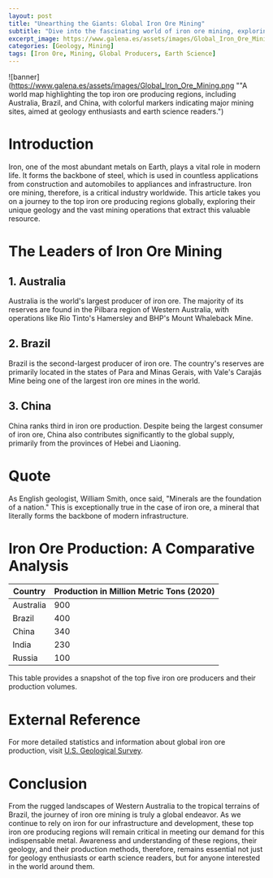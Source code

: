 ```yaml
---
layout: post
title: "Unearthing the Giants: Global Iron Ore Mining"
subtitle: "Dive into the fascinating world of iron ore mining, exploring the top producers globally."
excerpt_image: https://www.galena.es/assets/images/Global_Iron_Ore_Mining.png
categories: [Geology, Mining]
tags: [Iron Ore, Mining, Global Producers, Earth Science]
---
```


![banner](https://www.galena.es/assets/images/Global_Iron_Ore_Mining.png ""A world map highlighting the top iron ore producing regions, including Australia, Brazil, and China, with colorful markers indicating major mining sites, aimed at geology enthusiasts and earth science readers.")

# **Introduction**

Iron, one of the most abundant metals on Earth, plays a vital role in modern life. It forms the backbone of steel, which is used in countless applications from construction and automobiles to appliances and infrastructure. Iron ore mining, therefore, is a critical industry worldwide. This article takes you on a journey to the top iron ore producing regions globally, exploring their unique geology and the vast mining operations that extract this valuable resource.

# **The Leaders of Iron Ore Mining**

## **1. Australia**

Australia is the world's largest producer of iron ore. The majority of its reserves are found in the Pilbara region of Western Australia, with operations like Rio Tinto's Hamersley and BHP's Mount Whaleback Mine.

## **2. Brazil**

Brazil is the second-largest producer of iron ore. The country's reserves are primarily located in the states of Para and Minas Gerais, with Vale's Carajás Mine being one of the largest iron ore mines in the world.

## **3. China**

China ranks third in iron ore production. Despite being the largest consumer of iron ore, China also contributes significantly to the global supply, primarily from the provinces of Hebei and Liaoning.

# **Quote**

As English geologist, William Smith, once said, "Minerals are the foundation of a nation." This is exceptionally true in the case of iron ore, a mineral that literally forms the backbone of modern infrastructure.

# **Iron Ore Production: A Comparative Analysis**

| Country | Production in Million Metric Tons (2020) |
|---------|----------------------------------------|
| Australia | 900 |
| Brazil | 400 |
| China | 340 |
| India | 230 |
| Russia | 100 |

This table provides a snapshot of the top five iron ore producers and their production volumes.

# **External Reference**

For more detailed statistics and information about global iron ore production, visit [U.S. Geological Survey](https://www.usgs.gov/centers/nmic/iron-ore-statistics-and-information).

# **Conclusion**

From the rugged landscapes of Western Australia to the tropical terrains of Brazil, the journey of iron ore mining is truly a global endeavor. As we continue to rely on iron for our infrastructure and development, these top iron ore producing regions will remain critical in meeting our demand for this indispensable metal. Awareness and understanding of these regions, their geology, and their production methods, therefore, remains essential not just for geology enthusiasts or earth science readers, but for anyone interested in the world around them.